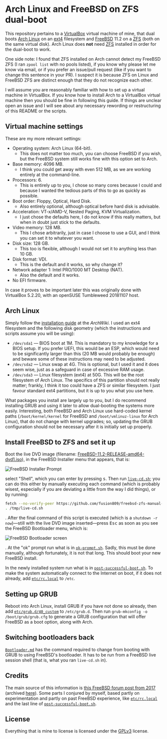 # Arch Linux and FreeBSD on ZFS dual-boot

This repository pertains to a [VirtualBox][1] virtual machine of mine, that dual boots [Arch Linux][2] on an [ext4][3] filesystem and [FreeBSD][4] 11.2 on a [ZFS][5] (both on the same virtual disk). Arch Linux does **not** need [ZFS][6] installed in order for the dual-boot to work. 

One side note: I found that ZFS installed on Arch cannot detect my FreeBSD ZFS (I ran `zpool list` with no pools listed), if you know why please let me know via email, or if you prefer an issue/pull request (like if you want to change this sentence in your PR). I suspect it is because ZFS on Linux and FreeBSD ZFS are distinct enough that they do not recognize each other.

I will assume you are reasonably familiar with how to set up a virtual machine in VirtualBox. If you know how to install Arch to a VirtualBox virtual machine then you should be fine in following this guide. If things are unclear open an issue and I will see about any necessary rewording or restructuring of this README or the scripts. 

## Virtual machine settings

These are my more relevant settings:

- Operating system: Arch Linux (64-bit).
	- This does not matter too much, you can choose FreeBSD if you wish, but the FreeBSD system still works fine with this option set to Arch.  
- Base memory: 4096 MB.
	- I think you could get away with even 512 MB, as we are working entirely at the command-line. 
- Processors: 6.
	- This is entirely up to you, I chose so many cores because I could and because I wanted the tedious parts of this to go as quickly as possible. 
- Boot order: Floppy, Optical, Hard Disk.
	- Also entirely optional, although optical before hard disk is advisable.
- Acceleration: VT-x/AMD-V, Nested Paging, KVM Virtualization.
	- I just chose the defaults here, I do not know if this really matters, but when in doubt just stick to the defaults.
- Video memory: 128 MB.
	- This I chose arbitrarily, just in case I choose to use a GUI, and I think you can set it to whatever you want. 
- Disk size: 128 GB.
	- This too is flexible, although I would not set it to anything less than 10 GB.
- Disk format: VDI.
	- This is the default and it works, so why change it?
- Network adapter 1: Intel PRO/1000 MT Desktop (NAT).
	- Also the default and it works. 
- No EFI firmware. 

In case it proves to be important later this was originally done with VirtualBox 5.2.20, with an openSUSE Tumbleweed 20181107 host. 

## Arch Linux

Simply follow the [installation guide][8] at the *ArchWiki*. I used an ext4 filesystem and the following disk geometry (which the instructions and scripts assume you will be using):

* `/dev/sda1` &mdash; BIOS boot at 1M. This is mandatory to my knowledge for a BIOS setup. If you prefer UEFI, this would be an ESP, which would need to be significantly larger than this (20 MB would probably be enough) and beware some of these instructions may need to be adjusted.
* `/dev/sda2` &mdash; Linux swap at 4G. This is optional, but I used it and it does seem wise, just as a safeguard in case of excessive RAM usage.
* `/dev/sda3` &mdash; Linux filesystem (ext4) at 50G. This will be the root filesystem of Arch Linux. The specifics of this partition should not really matter; frankly, I think it too could have a ZFS or similar filesystem. I just favour standard ext4 partitions, but it is up to you what you use here. 

What packages you install are largely up to you, but I do recommend installing GRUB and using it later to allow dual-booting the systems more easily. Interesting, both FreeBSD and Arch Linux use hard-coded kernel paths (`/boot/kernel/kernel` for FreeBSD and `/boot/vmlinuz-linux` for Arch Linux), that do not change with kernel upgrades; so, updating the GRUB configuration should not be necessary after it is initially set up properly. 

## Install FreeBSD to ZFS and set it up

Boot the live DVD image (filename: [FreeBSD-11.2-RELEASE-amd64-dvd1.iso][9]), in the FreeBSD Installer menu that appears, that is:

![FreeBSD Installer Prompt][10]

select "Shell", which you can enter by pressing <kbd>s</kbd>. Then run [`live-cd.sh`][10]; you can do this either by manually executing each command (which is probably wisest, especially if you are deviating a little from the way I did things), or by running:

```sh
fetch --no-verify-peer https://github.com/fusion809/freebsd-zfs-manual-install/raw/master/live-cd.sh -o /tmp/live-cd.sh
. /tmp/live-cd.sh
```

. After the final command of this script is executed (which is a `shutdown -r now`)&mdash;still with the live DVD image inserted&mdash;press <kbd>Esc</kbd> as soon as you see the FreeBSD Bootloader menu, which is:

![FreeBSD Bootloader screen][11]

. At the "ok" prompt run what is in [`ok-prompt.sh`][11]. Sadly, this must be done manually, although fortunately, it is not that long. This should boot your new FreeBSD install.

In the newly installed system run what is in [`post-successful-boot.sh`][12]. To make the system automatically connect to the Internet on boot, if it does not already, add [`etc/rc.local`][13] to `/etc`. 

## Setting up GRUB

Reboot into Arch Linux, install GRUB if you have not done so already, then add [`etc/grub.d/40_custom`][17] to `/etc/grub.d`. Then run `grub-mkconfig -o /boot/grub/grub.cfg` to generate a GRUB configuration that will offer FreeBSD as a boot option, along with Arch. 

## Switching bootloaders back

[`Bootloader.md`][16] has the command required to change from booting with GRUB to using FreeBSD's bootloader. It has to be run from a FreeBSD live session shell (that is, what you ran `live-cd.sh` in).

## Credits

The main source of this information is [this FreeBSD forum post from 2017][18] (archived [here][19]). Some parts I conjured by myself, based partly on experimentation and partly on past FreeBSD experience, like [`etc/rc.local`][15] and the last line of [`post-successful-boot.sh`][14]. 

## License

Everything that is mine to license is licensed under the [GPLv3][20] license. 

[1]: https://en.wikipedia.org/wiki/VirtualBox
[2]: https://en.wikipedia.org/wiki/Arch_Linux
[3]: https://en.wikipedia.org/wiki/ext4
[4]: https://en.wikipedia.org/wiki/FreeBSD
[5]: https://en.wikipedia.org/wiki/ZFS
[6]: https://aur.archlinux.org/packages/?O=0&SeB=n&K=zfs-&outdated=&SB=p&SO=d&PP=50&do_Search=Go
[7]: https://fusion809.github.io/images/VBox/Arch-ext4-FreeBSD-11.2-ZFS-VBox-settings.png
[8]: https://wiki.archlinux.org/index.php/Installation_guide
[9]: https://download.freebsd.org/ftp/releases/amd64/amd64/ISO-IMAGES/11.2/FreeBSD-11.2-RELEASE-amd64-dvd1.iso
[10]: https://imgur.com/mAvRJRX.png
[11]: https://imgur.com/sDg6iyR.png
[12]: https://github.com/fusion809/freebsd-zfs-manual-install/blob/master/live-cd.sh
[13]: https://github.com/fusion809/freebsd-zfs-manual-install/blob/master/ok-prompt.sh
[14]: https://github.com/fusion809/freebsd-zfs-manual-install/blob/master/post-successful-boot.sh
[15]: https://github.com/fusion809/freebsd-zfs-manual-install/blob/master/etc/rc.local
[16]: https://github.com/fusion809/freebsd-zfs-manual-install/blob/master/Bootloader.md
[17]: https://github.com/fusion809/freebsd-zfs-manual-install/blob/master/etc/grub.d/40_custom
[18]: https://forums.freebsd.org/threads/installing-freebsd-manually-no-installer.63201/
[19]: https://web.archive.org/web/20181110072004/https://forums.freebsd.org/threads/installing-freebsd-manually-no-installer.63201/
[20]: https://github.com/fusion809/freebsd-zfs-manual-install/blob/master/LICENSE
